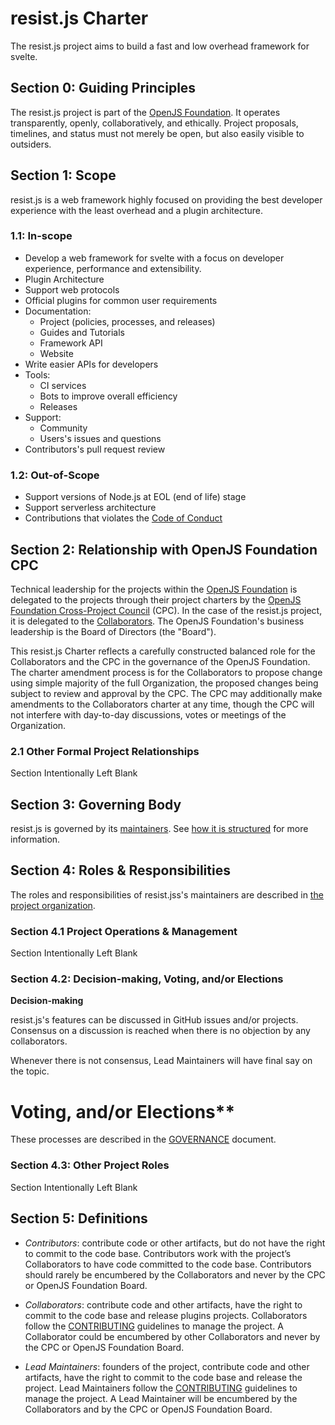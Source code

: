 # resist.js Charter

The resist.js project aims to build a fast and low overhead framework for svelte.

## Section 0: Guiding Principles

The resist.js project is part of the [OpenJS Foundation][openjs foundation]. It operates transparently, openly, collaboratively, and ethically. Project proposals, timelines, and status must not merely be open, but also easily visible to outsiders.

## Section 1: Scope

resist.js is a web framework highly focused on providing the best developer experience with the least overhead and a plugin architecture.

### 1.1: In-scope

- Develop a web framework for svelte with a focus on developer experience, performance and extensibility.
- Plugin Architecture
- Support web protocols
- Official plugins for common user requirements
- Documentation:
  - Project (policies, processes, and releases)
  - Guides and Tutorials
  - Framework API
  - Website
- Write easier APIs for developers
- Tools:
  - CI services
  - Bots to improve overall efficiency
  - Releases
- Support:
  - Community
  - Users's issues and questions
- Contributors's pull request review

### 1.2: Out-of-Scope

- Support versions of Node.js at EOL (end of life) stage
- Support serverless architecture
- Contributions that violates the [Code of Conduct](CODE_OF_CONDUCT.md)

## Section 2: Relationship with OpenJS Foundation CPC

Technical leadership for the projects within the [OpenJS Foundation][openjs foundation] is delegated to the projects through their project charters by the [OpenJS Foundation Cross-Project Council](https://openjsf.org/about/governance/) (CPC). In the case of the resist.js project, it is delegated to the [Collaborators](README.md#team). The OpenJS Foundation's business leadership is the Board of Directors (the "Board").

This resist.js Charter reflects a carefully constructed balanced role for the Collaborators and the CPC in the governance of the OpenJS Foundation. The charter amendment process is for the Collaborators to propose change using simple majority of the full Organization, the proposed changes being subject to review and approval by the CPC. The CPC may additionally make amendments to the Collaborators charter at any time, though the CPC will not interfere with day-to-day discussions, votes or meetings of the Organization.

### 2.1 Other Formal Project Relationships

Section Intentionally Left Blank

## Section 3: Governing Body

resist.js is governed by its [maintainers](README.md#team). See [how it is structured](GOVERNANCE.md) for more information.

## Section 4: Roles & Responsibilities

The roles and responsibilities of resist.jss's maintainers are described in [the project organization](GOVERNANCE.md).

### Section 4.1 Project Operations & Management

Section Intentionally Left Blank

### Section 4.2: Decision-making, Voting, and/or Elections

**Decision-making**

resist.js's features can be discussed in GitHub issues and/or projects.
Consensus on a discussion is reached when there is no objection by any
collaborators.

Whenever there is not consensus, Lead Maintainers will have final say on the topic.

# Voting, and/or Elections**

These processes are described in the [GOVERNANCE](GOVERNANCE.md) document.

### Section 4.3: Other Project Roles

Section Intentionally Left Blank

## Section 5: Definitions

- _Contributors_: contribute code or other artifacts, but do not have the right to commit to the code base. Contributors work with the project’s Collaborators to have code committed to the code base. Contributors should rarely be encumbered by the Collaborators and never by the CPC or OpenJS Foundation Board.

- _Collaborators_: contribute code and other artifacts, have the right to commit to the code base and release plugins projects. Collaborators follow the [CONTRIBUTING](CONTRIBUTING.md) guidelines to manage the project. A Collaborator could be encumbered by other Collaborators and never by the CPC or OpenJS Foundation Board.

- _Lead Maintainers_: founders of the project, contribute code and other artifacts, have the right to commit to the code base and release the project. Lead Maintainers follow the [CONTRIBUTING](CONTRIBUTING.md) guidelines to manage the project. A Lead Maintainer will be encumbered by the Collaborators and by the CPC or OpenJS Foundation Board.

[openjs foundation]: https://openjsf.org
[consensus seeking]: https://en.wikipedia.org/wiki/Consensus-seeking_decision-making
